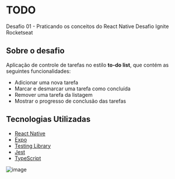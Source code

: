 # TODO

Desafio 01 - Praticando os conceitos do React Native
Desafio Ignite Rocketseat

## Sobre o desafio

Aplicação de controle de tarefas no estilo **to-do list**, que contém as seguintes funcionalidades:

- Adicionar uma nova tarefa
- Marcar e desmarcar uma tarefa como concluída
- Remover uma tarefa da listagem
- Mostrar o progresso de conclusão das tarefas

## Tecnologias Utilizadas

- [React Native](https://reactnative.dev/)
- [Expo](https://expo.dev/)
- [Testing Library](https://testing-library.com/)
- [Jest](https://jestjs.io/)
- [TypeScript](https://www.typescriptlang.org/)

![image](https://github.com/user-attachments/assets/a58cc863-3ead-45ae-aa69-7ce0c707bc99)